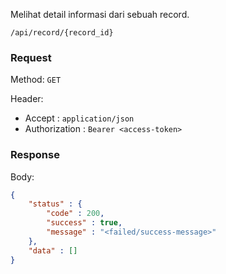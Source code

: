 Melihat detail informasi dari sebuah record.

```
/api/record/{record_id}
```

### Request

Method: ``GET``

Header:
- Accept : ``application/json``
- Authorization : ``Bearer <access-token>``

### Response

Body: 
```json
{
	"status" : {
		"code" : 200,
		"success" : true,
		"message" : "<failed/success-message>"
	},
	"data" : []
}
```

